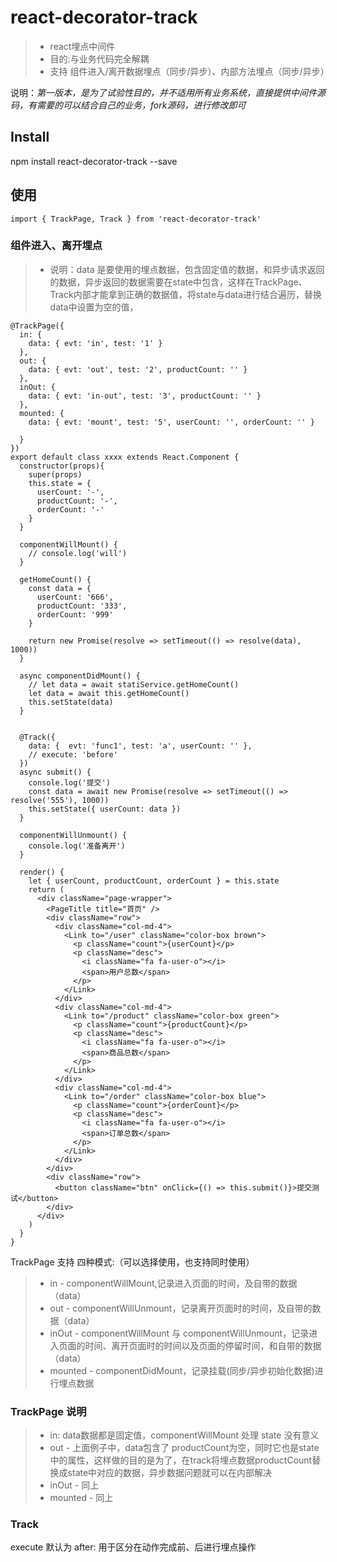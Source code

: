 # react-decorator-track
> - react埋点中间件
> - 目的:与业务代码完全解耦
> - 支持 组件进入/离开数据埋点（同步/异步）、内部方法埋点（同步/异步）

说明：*第一版本，是为了试验性目的，并不适用所有业务系统，直接提供中间件源码，有需要的可以结合自己的业务，fork源码，进行修改即可*

## Install
npm install react-decorator-track --save

## 使用
`import { TrackPage, Track } from 'react-decorator-track'`

### 组件进入、离开埋点
> - 说明：data 是要使用的埋点数据，包含固定值的数据，和异步请求返回的数据，异步返回的数据需要在state中包含，这样在TrackPage、Track内部才能拿到正确的数据值，将state与data进行结合遍历，替换data中设置为空的值，

```
@TrackPage({
  in: {
    data: { evt: 'in', test: '1' }
  },
  out: {
    data: { evt: 'out', test: '2', productCount: '' }
  },
  inOut: {
    data: { evt: 'in-out', test: '3', productCount: '' }
  },
  mounted: {
    data: { evt: 'mount', test: '5', userCount: '', orderCount: '' }

  }
})
export default class xxxx extends React.Component {
  constructor(props){
    super(props)
    this.state = {
      userCount: '-',
      productCount: '-',
      orderCount: '-'
    }
  }

  componentWillMount() {
    // console.log('will')
  }
  
  getHomeCount() {
    const data = {
      userCount: '666',
      productCount: '333',
      orderCount: '999'
    }

    return new Promise(resolve => setTimeout(() => resolve(data), 1000))
  }

  async componentDidMount() {
    // let data = await statiService.getHomeCount()
    let data = await this.getHomeCount()
    this.setState(data)
  }
  
  
  @Track({
    data: {  evt: 'func1', test: 'a', userCount: '' },
    // execute: 'before'
  })
  async submit() {
    console.log('提交')
    const data = await new Promise(resolve => setTimeout(() => resolve('555'), 1000))
    this.setState({ userCount: data })
  }

  componentWillUnmount() {
    console.log('准备离开') 
  }

  render() {
    let { userCount, productCount, orderCount } = this.state
    return (
      <div className="page-wrapper">
        <PageTitle title="首页" />
        <div className="row">
          <div className="col-md-4">
            <Link to="/user" className="color-box brown">
              <p className="count">{userCount}</p>
              <p className="desc">
                <i className="fa fa-user-o"></i>
                <span>用户总数</span>
              </p>
            </Link>
          </div>
          <div className="col-md-4">
            <Link to="/product" className="color-box green">
              <p className="count">{productCount}</p>
              <p className="desc">
                <i className="fa fa-user-o"></i>
                <span>商品总数</span>
              </p>
            </Link>
          </div>
          <div className="col-md-4">
            <Link to="/order" className="color-box blue">
              <p className="count">{orderCount}</p>
              <p className="desc">
                <i className="fa fa-user-o"></i>
                <span>订单总数</span>
              </p>
            </Link>
          </div>
        </div>
        <div className="row">
          <button className="btn" onClick={() => this.submit()}>提交测试</button>
        </div>
      </div>
    )
  }
}
```
TrackPage 支持 四种模式:（可以选择使用，也支持同时使用）
> - in - componentWillMount,记录进入页面的时间，及自带的数据（data）
> - out - componentWillUnmount，记录离开页面时的时间，及自带的数据（data）
> - inOut - componentWillMount 与 componentWillUnmount，记录进入页面的时间、离开页面时的时间以及页面的停留时间，和自带的数据（data）
> - mounted - componentDidMount，记录挂载(同步/异步初始化数据)进行埋点数据

### TrackPage 说明
> - in: data数据都是固定值，componentWillMount 处理 state 没有意义
> - out - 上面例子中，data包含了 productCount为空，同时它也是state中的属性，这样做的目的是为了，在track将埋点数据productCount替换成state中对应的数据，异步数据问题就可以在内部解决
> - inOut - 同上
> - mounted - 同上

### Track
execute 默认为 after: 用于区分在动作完成前、后进行埋点操作